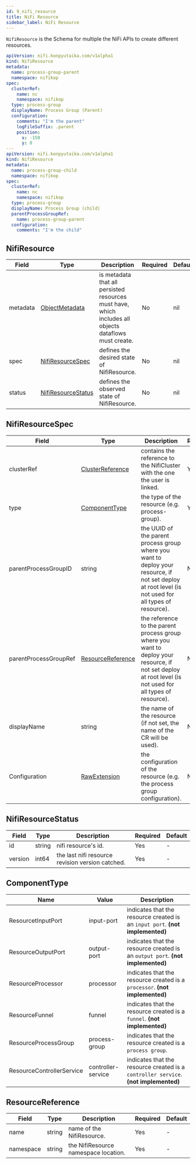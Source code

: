 ```yaml
---
id: 9_nifi_resource
title: NiFi Resource
sidebar_label: NiFi Resource
---
```


`NifiResource` is the Schema for multiple the NiFi APIs to create different resources.

```yaml
apiVersion: nifi.konpyutaika.com/v1alpha1
kind: NifiResource
metadata:
  name: process-group-parent
  namespace: nifikop
spec:
  clusterRef:
    name: nc
    namespace: nifikop
  type: process-group
  displayName: Process Group (Parent)
  configuration:
    comments: "I'm the parent"
    logFileSuffix: .parent
    position:
      x: -150
      y: 0
---
apiVersion: nifi.konpyutaika.com/v1alpha1
kind: NifiResource
metadata:
  name: process-group-child
  namespace: nifikop
spec:
  clusterRef:
    name: nc
    namespace: nifikop
  type: process-group
  displayName: Process Group (child)
  parentProcessGroupRef:
    name: process-group-parent
  configuration:
    comments: "I'm the child"
```

## NifiResource

|Field|Type|Description|Required|Default|
|-----|----|-----------|--------|-------|
|metadata|[ObjectMetadata](https://godoc.org/k8s.io/apimachinery/pkg/apis/meta/v1#ObjectMeta)|is metadata that all persisted resources must have, which includes all objects dataflows must create.|No|nil|
|spec|[NifiResourceSpec](#nifiresourcespec)|defines the desired state of NifiResource.|No|nil|
|status|[NifiResourceStatus](#nifiresourcestatus)|defines the observed state of NifiResource.|No|nil|

## NifiResourceSpec

|Field|Type|Description|Required|Default|
|-----|----|-----------|--------|-------|
|clusterRef|[ClusterReference](./2_nifi_user#clusterreference)|  contains the reference to the NifiCluster with the one the user is linked. |Yes| - |
|type|[ComponentType](#resourcetype)|the type of the resource (e.g. process-group).|Yes| - |
|parentProcessGroupID|string|the UUID of the parent process group where you want to deploy your resource, if not set deploy at root level (is not used for all types of resource). |No| - |
|parentProcessGroupRef|[ResourceReference](#resourcereference)|the reference to the parent process group where you want to deploy your resource, if not set deploy at root level (is not used for all types of resource). |No| - |
|displayName|string|the name of the resource (if not set, the name of the CR will be used). |No| - |
|Configuration|[RawExtension](https://pkg.go.dev/k8s.io/apimachinery/pkg/runtime#RawExtension)|the configuration of the resource (e.g. the process group configuration). |No| - |

## NifiResourceStatus

|Field|Type|Description|Required|Default|
|-----|----|-----------|--------|--------|
|id|string| nifi resource's id. |Yes| - |
|version|int64| the last nifi resource revision version catched. |Yes| - |

## ComponentType

|Name|Value|Description|
|----|-----|-----------|
|ResourcetInputPort|input-port|indicates that the resource created is an `input port`. **(not implemented)**|
|ResourceOutputPort|output-port|indicates that the resource created is an `output port`. **(not implemented)**|
|ResourceProcessor|processor|indicates that the resource created is a `processor`. **(not implemented)**|
|ResourceFunnel|funnel|indicates that the resource created is a `funnel`. **(not implemented)**|
|ResourceProcessGroup|process-group|indicates that the resource created is a `process group`.|
|ResourceControllerService|controller-service|indicates that the resource created is a `controller service`. **(not implemented)**|

## ResourceReference

|Field|Type|Description|Required|Default|
|-----|----|-----------|--------|--------|
|name|string|  name of the NifiResource. |Yes| - |
|namespace|string|  the NifiResource namespace location. |Yes| - |